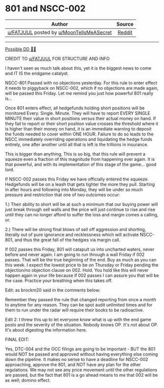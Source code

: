 801 and NSCC-002
================

| Author       | Source       | 
| :-------------: |:-------------:|
| [u/FATJUUL](https://www.reddit.com/u/FATJUUL/) posted by [u/MoonTellsMeASecret](https://www.reddit.com/user/MoonTellsMeASecret/) | [Reddit](https://www.reddit.com/r/Superstonk/comments/n5idj9/801_and_nscc002/) | 

---

[Possible DD 👨‍🔬](https://www.reddit.com/r/Superstonk/search?q=flair_name%3A%22Possible%20DD%20%F0%9F%91%A8%E2%80%8D%F0%9F%94%AC%22&restrict_sr=1)

CREDIT TO [u/FATJUUL](https://www.reddit.com/u/FATJUUL/) FOR STRUCTURE AND INFO

I haven't seen as much talk about this, yet it is the biggest news to come and IT IS the endgame catalyst.

NSCC-801 Passed with no objections yesterday. For this rule to enter effect it needs to piggyback on NSCC-002, which if no objections are made again, will be passed this Friday. Let me remind you just how powerful 801 really is...

Once 801 enters effect, all hedgefunds holding short positions will be monitored Every. Single. Minute. They will have to report EVERY SINGLE MINUTE their value in short positions versus their actual money on hand. If they fail to report or their short position value crosses the threshold where it is higher than their money on hand, it is an immediate warning to deposit the funds needed to cover within ONE HOUR. Failure to do so leads to the NSCC immediately overriding operations and liquidating the hedge funds entirely, one after another until all that is left is the trillions in insurance.

This is bigger than anything, This is so big, that this rule will prevent a squeeze even a fraction of this magnitude from happening ever again. It is that powerful, and with its implementation of this stage of the game... good lord.

If NSCC-002 passes this Friday we have officially entered the squeeze. Hedgefunds will be on a leash that gets tighter the more they pull. Starting in after hours and following into Monday, they will be under so much pressure and restriction that one of two outcomes occur:

1.) Their ability to short will be at such a minimum that our buying power will just break through sell walls and the price will just continue to rise and rise until they can no longer afford to suffer the loss and margin comes a calling, or.

2.) There will be strong final blows of sell off aggression and shorting, literally out of pure ignorance and recklessness which will activate NSCC-801, and thus the great fall of the hedgies via margin call.

If 002 passes this Friday, 801 will catapult us into uncharted waters, never before and never again. I am going to run through a wall Friday if 002 passes. That will be the true beginning of the end. Buy as much as you can this week. I expect the lowest price to be on Thursday or Friday pending the objection/no objection clause on 002. Hold. You hold like this will never happen again in your life because if 002 passes I can assure you that will be the case. Practice your breathing when this takes off.

Edit: as brockm20 said in the comments below:

Remember they passed the rule that changed reporting from once a month to anytime for any reason. They can be spot audit unlimited times and for them to run under the radar will require their books to be radioactive.

Edit 2: I threw this up to let everyone know what is up with the end game posts and the severity of the situation. Nobody knows OP. It's not about OP. It's about digesting the information here.

FINAL EDIT:

Yes, DTC-004 and the OCC filings are going to be important - BUT the 801 would NOT be passed and approved without having everything else coming down the pipeline. It makes no sense to have a deadline for NSCC-002 approaching, approve the 801, and NOT have any plan for the other regulations. We may not see any price movement until the other regulations are passed, but the fact that 801 is a go ahead means to me that 002 will be as well; domino effect.

